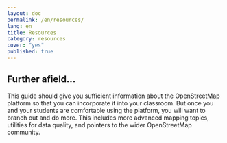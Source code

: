 ```yaml
---
layout: doc
permalink: /en/resources/
lang: en
title: Resources
category: resources
cover: "yes"
published: true
---
```


## Further afield...
This guide should give you sufficient information about the OpenStreetMap platform so that you can incorporate it into your classroom. But once you and your students are comfortable using the platform, you will want to branch out and do more. This includes more advanced mapping topics, utilities for data quality, and pointers to the wider OpenStreetMap community.
